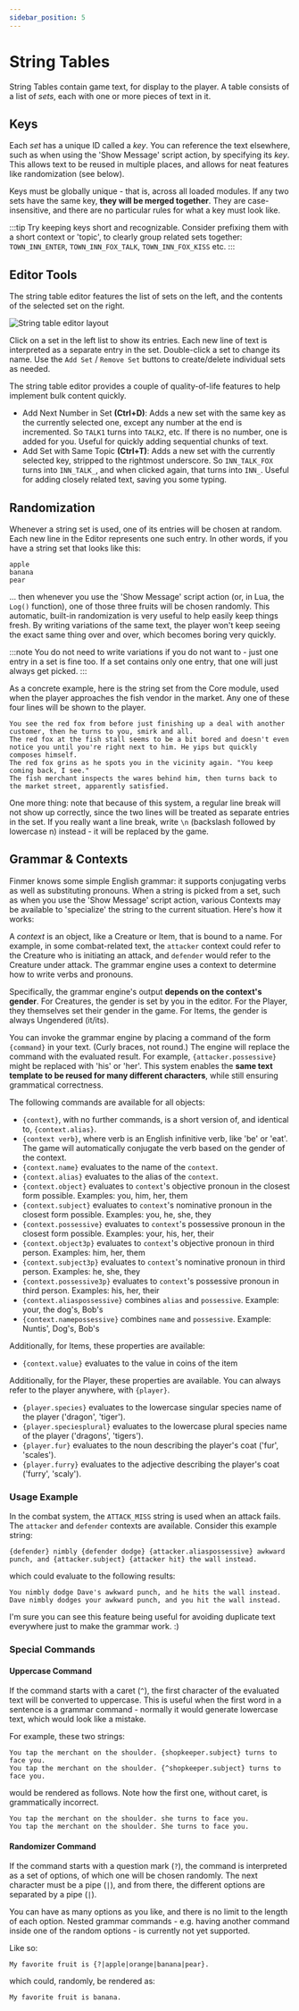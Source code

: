 ```yaml
---
sidebar_position: 5
---
```


# String Tables

String Tables contain game text, for display to the player. A table consists of a list of _sets_, each with one or more pieces of text in it.

## Keys

Each _set_ has a unique ID called a _key_. You can reference the text elsewhere, such as when using the 'Show Message' script action, by specifying its _key_. This allows text to be reused in multiple places, and allows for neat features like randomization (see below).

Keys must be globally unique - that is, across all loaded modules. If any two sets have the same key, **they will be merged together**. They are case-insensitive, and there are no particular rules for what a key must look like.

:::tip
Try keeping keys short and recognizable. Consider prefixing them with a short context or 'topic', to clearly group related sets together: `TOWN_INN_ENTER`, `TOWN_INN_FOX_TALK`, `TOWN_INN_FOX_KISS` etc.
:::

## Editor Tools

The string table editor features the list of sets on the left, and the contents of the selected set on the right.

![String table editor layout](/images/StringEditor.png)

Click on a set in the left list to show its entries. Each new line of text is interpreted as a separate entry in the set. Double-click a set to change its name. Use the `Add Set` / `Remove Set` buttons to create/delete individual sets as needed.

The string table editor provides a couple of quality-of-life features to help implement bulk content quickly.

- Add Next Number in Set **(Ctrl+D)**: Adds a new set with the same key as the currently selected one, except any number at the end is incremented. So `TALK1` turns into `TALK2`, etc. If there is no number, one is added for you. Useful for quickly adding sequential chunks of text.
- Add Set with Same Topic **(Ctrl+T)**: Adds a new set with the currently selected key, stripped to the rightmost underscore. So `INN_TALK_FOX` turns into `INN_TALK_`, and when clicked again, that turns into `INN_`. Useful for adding closely related text, saving you some typing.

## Randomization

Whenever a string set is used, one of its entries will be chosen at random. Each new line in the Editor represents one such entry. In other words, if you have a string set that looks like this:

```
apple
banana
pear
```

... then whenever you use the 'Show Message' script action (or, in Lua, the `Log()` function), one of those three fruits will be chosen randomly. This automatic, built-in randomization is very useful to help easily keep things fresh. By writing variations of the same text, the player won't keep seeing the exact same thing over and over, which becomes boring very quickly.

:::note
You do not need to write variations if you do not want to - just one entry in a set is fine too. If a set contains only one entry, that one will just always get picked.
:::

As a concrete example, here is the string set from the Core module, used when the player approaches the fish vendor in the market. Any one of these four lines will be shown to the player.

```
You see the red fox from before just finishing up a deal with another customer, then he turns to you, smirk and all.
The red fox at the fish stall seems to be a bit bored and doesn't even notice you until you're right next to him. He yips but quickly composes himself.
The red fox grins as he spots you in the vicinity again. "You keep coming back, I see."
The fish merchant inspects the wares behind him, then turns back to the market street, apparently satisfied.
```

One more thing: note that because of this system, a regular line break will not show up correctly, since the two lines will be treated as separate entries in the set. If you really want a line break, write `\n` (backslash followed by lowercase n) instead - it will be replaced by the game.

## Grammar & Contexts

Finmer knows some simple English grammar: it supports conjugating verbs as well as substituting pronouns. When a string is picked from a set, such as when you use the 'Show Message' script action, various Contexts may be available to 'specialize' the string to the current situation. Here's how it works:

A _context_ is an object, like a Creature or Item, that is bound to a name. For example, in some combat-related text, the `attacker` context could refer to the Creature who is initiating an attack, and `defender` would refer to the Creature under attack. The grammar engine uses a context to determine how to write verbs and pronouns.

Specifically, the grammar engine's output **depends on the context's gender**. For Creatures, the gender is set by you in the editor. For the Player, they themselves set their gender in the game. For Items, the gender is always Ungendered (it/its).

You can invoke the grammar engine by placing a command of the form `{command}` in your text. (Curly braces, not round.) The engine will replace the command with the evaluated result. For example, `{attacker.possessive}` might be replaced with 'his' or 'her'. This system enables the **same text template to be reused for many different characters**, while still ensuring grammatical correctness.

The following commands are available for all objects:

- `{context}`, with no further commands, is a short version of, and identical to, `{context.alias}`.
- `{context verb}`, where verb is an English infinitive verb, like 'be' or 'eat'. The game will automatically conjugate the verb based on the gender of the context.
- `{context.name}` evaluates to the name of the `context`.
- `{context.alias}` evaluates to the alias of the `context`.
- `{context.object}` evaluates to `context`'s objective pronoun in the closest form possible. Examples: you, him, her, them
- `{context.subject}` evaluates to `context`'s nominative pronoun in the closest form possible. Examples: you, he, she, they
- `{context.possessive}` evaluates to `context`'s possessive pronoun in the closest form possible. Examples: your, his, her, their
- `{context.object3p}` evaluates to `context`'s objective pronoun in third person. Examples: him, her, them
- `{context.subject3p}` evaluates to `context`'s nominative pronoun in third person. Examples: he, she, they
- `{context.possessive3p}` evaluates to `context`'s possessive pronoun in third person. Examples: his, her, their
- `{context.aliaspossessive}` combines `alias` and `possessive`. Example: your, the dog's, Bob's
- `{context.namepossessive}` combines `name` and `possessive`. Example: Nuntis', Dog's, Bob's

Additionally, for Items, these properties are available:

- `{context.value}` evaluates to the value in coins of the item

Additionally, for the Player, these properties are available. You can always refer to the player anywhere, with `{player}`.

- `{player.species}` evaluates to the lowercase singular species name of the player ('dragon', 'tiger').
- `{player.speciesplural}` evaluates to the lowercase plural species name of the player ('dragons', 'tigers').
- `{player.fur}` evaluates to the noun describing the player's coat ('fur', 'scales').
- `{player.furry}` evaluates to the adjective describing the player's coat ('furry', 'scaly').

### Usage Example

In the combat system, the `ATTACK_MISS` string is used when an attack fails. The `attacker` and `defender` contexts are available. Consider this example string:

```
{defender} nimbly {defender dodge} {attacker.aliaspossessive} awkward punch, and {attacker.subject} {attacker hit} the wall instead.
```

which could evaluate to the following results:

```
You nimbly dodge Dave's awkward punch, and he hits the wall instead.
Dave nimbly dodges your awkward punch, and you hit the wall instead.
```

I'm sure you can see this feature being useful for avoiding duplicate text everywhere just to make the grammar work. :)

### Special Commands

#### Uppercase Command

If the command starts with a caret (`^`), the first character of the evaluated text will be converted to uppercase. This is useful when the first word in a sentence is a grammar command - normally it would generate lowercase text, which would look like a mistake.

For example, these two strings:

```
You tap the merchant on the shoulder. {shopkeeper.subject} turns to face you.
You tap the merchant on the shoulder. {^shopkeeper.subject} turns to face you.
```

would be rendered as follows. Note how the first one, without caret, is grammatically incorrect.

```
You tap the merchant on the shoulder. she turns to face you.
You tap the merchant on the shoulder. She turns to face you.
```

#### Randomizer Command

If the command starts with a question mark (`?`), the command is interpreted as a set of options, of which one will be chosen randomly. The next character must be a pipe (`|`), and from there, the different options are separated by a pipe (`|`).

You can have as many options as you like, and there is no limit to the length of each option. Nested grammar commands - e.g. having another command inside one of the random options - is currently not yet supported.

Like so:

```
My favorite fruit is {?|apple|orange|banana|pear}.
```

which could, randomly, be rendered as:

```
My favorite fruit is banana.
```
